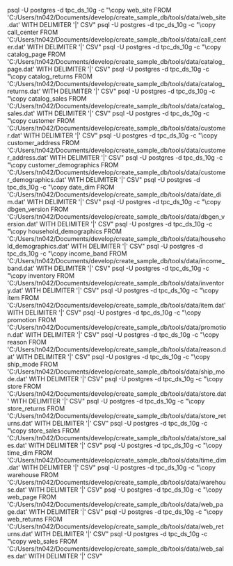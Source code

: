 psql -U postgres -d tpc_ds_10g -c "\copy web_site FROM 'C:/Users/tn042/Documents/develop/create_sample_db/tools/data/web_site.dat' WITH DELIMITER '|' CSV"
psql -U postgres -d tpc_ds_10g -c "\copy call_center FROM 'C:/Users/tn042/Documents/develop/create_sample_db/tools/data/call_center.dat' WITH DELIMITER '|' CSV"
psql -U postgres -d tpc_ds_10g -c "\copy catalog_page FROM 'C:/Users/tn042/Documents/develop/create_sample_db/tools/data/catalog_page.dat' WITH DELIMITER '|' CSV"
psql -U postgres -d tpc_ds_10g -c "\copy catalog_returns FROM 'C:/Users/tn042/Documents/develop/create_sample_db/tools/data/catalog_returns.dat' WITH DELIMITER '|' CSV"
psql -U postgres -d tpc_ds_10g -c "\copy catalog_sales FROM 'C:/Users/tn042/Documents/develop/create_sample_db/tools/data/catalog_sales.dat' WITH DELIMITER '|' CSV"
psql -U postgres -d tpc_ds_10g -c "\copy customer FROM 'C:/Users/tn042/Documents/develop/create_sample_db/tools/data/customer.dat' WITH DELIMITER '|' CSV"
psql -U postgres -d tpc_ds_10g -c "\copy customer_address FROM 'C:/Users/tn042/Documents/develop/create_sample_db/tools/data/customer_address.dat' WITH DELIMITER '|' CSV"
psql -U postgres -d tpc_ds_10g -c "\copy customer_demographics FROM 'C:/Users/tn042/Documents/develop/create_sample_db/tools/data/customer_demographics.dat' WITH DELIMITER '|' CSV"
psql -U postgres -d tpc_ds_10g -c "\copy date_dim FROM 'C:/Users/tn042/Documents/develop/create_sample_db/tools/data/date_dim.dat' WITH DELIMITER '|' CSV"
psql -U postgres -d tpc_ds_10g -c "\copy dbgen_version FROM 'C:/Users/tn042/Documents/develop/create_sample_db/tools/data/dbgen_version.dat' WITH DELIMITER '|' CSV"
psql -U postgres -d tpc_ds_10g -c "\copy household_demographics FROM 'C:/Users/tn042/Documents/develop/create_sample_db/tools/data/household_demographics.dat' WITH DELIMITER '|' CSV"
psql -U postgres -d tpc_ds_10g -c "\copy income_band FROM 'C:/Users/tn042/Documents/develop/create_sample_db/tools/data/income_band.dat' WITH DELIMITER '|' CSV"
psql -U postgres -d tpc_ds_10g -c "\copy inventory FROM 'C:/Users/tn042/Documents/develop/create_sample_db/tools/data/inventory.dat' WITH DELIMITER '|' CSV"
psql -U postgres -d tpc_ds_10g -c "\copy item FROM 'C:/Users/tn042/Documents/develop/create_sample_db/tools/data/item.dat' WITH DELIMITER '|' CSV"
psql -U postgres -d tpc_ds_10g -c "\copy promotion FROM 'C:/Users/tn042/Documents/develop/create_sample_db/tools/data/promotion.dat' WITH DELIMITER '|' CSV"
psql -U postgres -d tpc_ds_10g -c "\copy reason FROM 'C:/Users/tn042/Documents/develop/create_sample_db/tools/data/reason.dat' WITH DELIMITER '|' CSV"
psql -U postgres -d tpc_ds_10g -c "\copy ship_mode FROM 'C:/Users/tn042/Documents/develop/create_sample_db/tools/data/ship_mode.dat' WITH DELIMITER '|' CSV"
psql -U postgres -d tpc_ds_10g -c "\copy store FROM 'C:/Users/tn042/Documents/develop/create_sample_db/tools/data/store.dat' WITH DELIMITER '|' CSV"
psql -U postgres -d tpc_ds_10g -c "\copy store_returns FROM 'C:/Users/tn042/Documents/develop/create_sample_db/tools/data/store_returns.dat' WITH DELIMITER '|' CSV"
psql -U postgres -d tpc_ds_10g -c "\copy store_sales FROM 'C:/Users/tn042/Documents/develop/create_sample_db/tools/data/store_sales.dat' WITH DELIMITER '|' CSV"
psql -U postgres -d tpc_ds_10g -c "\copy time_dim FROM 'C:/Users/tn042/Documents/develop/create_sample_db/tools/data/time_dim.dat' WITH DELIMITER '|' CSV"
psql -U postgres -d tpc_ds_10g -c "\copy warehouse FROM 'C:/Users/tn042/Documents/develop/create_sample_db/tools/data/warehouse.dat' WITH DELIMITER '|' CSV"
psql -U postgres -d tpc_ds_10g -c "\copy web_page FROM 'C:/Users/tn042/Documents/develop/create_sample_db/tools/data/web_page.dat' WITH DELIMITER '|' CSV"
psql -U postgres -d tpc_ds_10g -c "\copy web_returns FROM 'C:/Users/tn042/Documents/develop/create_sample_db/tools/data/web_returns.dat' WITH DELIMITER '|' CSV"
psql -U postgres -d tpc_ds_10g -c "\copy web_sales FROM 'C:/Users/tn042/Documents/develop/create_sample_db/tools/data/web_sales.dat' WITH DELIMITER '|' CSV"
